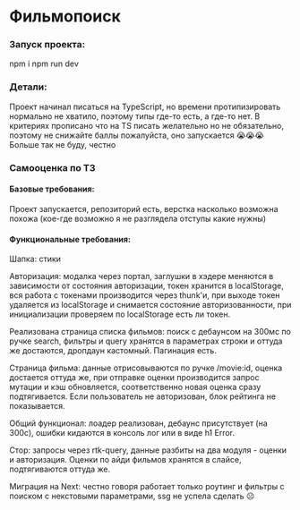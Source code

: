# Фильмопоиск

### Запуск проекта:

npm i
npm run dev

### Детали:

Проект начинал писаться на TypeScript, но времени протипизировать нормально не хватило, поэтому типы где-то есть, а где-то нет. В критериях прописано что на TS писать желательно но не обязательно, поэтому не снижайте баллы пожалуйста, оно запускается 😭😭😭 Больше так не буду, честно

### Самооценка по ТЗ

#### Базовые требования:

Проект запускается, репозиторий есть, верстка насколько возможна похожа (кое-где возможно я не разглядела отступы какие нужны)

#### Функциональные требования:

Шапка: стики

Авторизация: модалка через портал, заглушки в хэдере меняются в зависимости от состояния авторизации, токен хранится в localStorage, вся работа с токенами производится через thunk'и, при выходе токен удаляется из localStorage и снимается состояние авторизованности, при инициализации проверяем по localStorage есть ли токен.

Реализована страница списка фильмов: поиск с дебаунсом на 300мс по ручке search, фильтры и query хранятся в параметрах строки и оттуда же достаются, дропдаун кастомный. Пагинация есть.

Страница фильма: данные отрисовываются по ручке /movie:id, оценка достается оттуда же, при отправке оценки производится запрос мутации и кэш обновляется, соответственно новая оценка сразу подтягивается. Если пользователь не авторизован, блок рейтинга не показывается.

Общий функционал: лоадер реализован, дебаунс присутствует (на 300с), ошибки кидаются в консоль лог или в виде h1 Error.

Стор: запросы через rtk-query, данные разбиты на два модуля - оценки и авторизация. Оценки по айди фильмов хранятся в слайсе, подтягиваются оттуда же.

Миграция на Next: честно говоря работает только роутинг и фильтры с поиском с некстовыми параметрами, ssg не успела сделать ☹

